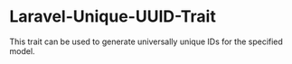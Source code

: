 # Laravel-Unique-UUID-Trait
This trait can be used to generate universally unique IDs for the specified model.
